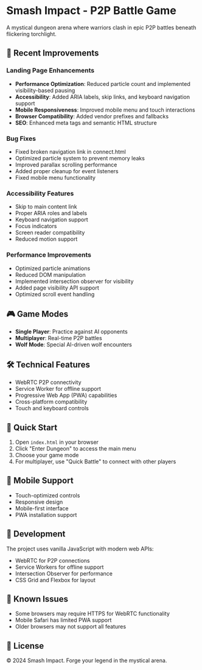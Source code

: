 # Smash Impact - P2P Battle Game

A mystical dungeon arena where warriors clash in epic P2P battles beneath flickering torchlight.

## 🚀 Recent Improvements

### Landing Page Enhancements
- **Performance Optimization**: Reduced particle count and implemented visibility-based pausing
- **Accessibility**: Added ARIA labels, skip links, and keyboard navigation support
- **Mobile Responsiveness**: Improved mobile menu and touch interactions
- **Browser Compatibility**: Added vendor prefixes and fallbacks
- **SEO**: Enhanced meta tags and semantic HTML structure

### Bug Fixes
- Fixed broken navigation link in connect.html
- Optimized particle system to prevent memory leaks
- Improved parallax scrolling performance
- Added proper cleanup for event listeners
- Fixed mobile menu functionality

### Accessibility Features
- Skip to main content link
- Proper ARIA roles and labels
- Keyboard navigation support
- Focus indicators
- Screen reader compatibility
- Reduced motion support

### Performance Improvements
- Optimized particle animations
- Reduced DOM manipulation
- Implemented intersection observer for visibility
- Added page visibility API support
- Optimized scroll event handling

## 🎮 Game Modes

- **Single Player**: Practice against AI opponents
- **Multiplayer**: Real-time P2P battles
- **Wolf Mode**: Special AI-driven wolf encounters

## 🛠️ Technical Features

- WebRTC P2P connectivity
- Service Worker for offline support
- Progressive Web App (PWA) capabilities
- Cross-platform compatibility
- Touch and keyboard controls

## 🚀 Quick Start

1. Open `index.html` in your browser
2. Click "Enter Dungeon" to access the main menu
3. Choose your game mode
4. For multiplayer, use "Quick Battle" to connect with other players

## 📱 Mobile Support

- Touch-optimized controls
- Responsive design
- Mobile-first interface
- PWA installation support

## 🔧 Development

The project uses vanilla JavaScript with modern web APIs:
- WebRTC for P2P connections
- Service Workers for offline support
- Intersection Observer for performance
- CSS Grid and Flexbox for layout

## 🐛 Known Issues

- Some browsers may require HTTPS for WebRTC functionality
- Mobile Safari has limited PWA support
- Older browsers may not support all features

## 📄 License

© 2024 Smash Impact. Forge your legend in the mystical arena.
